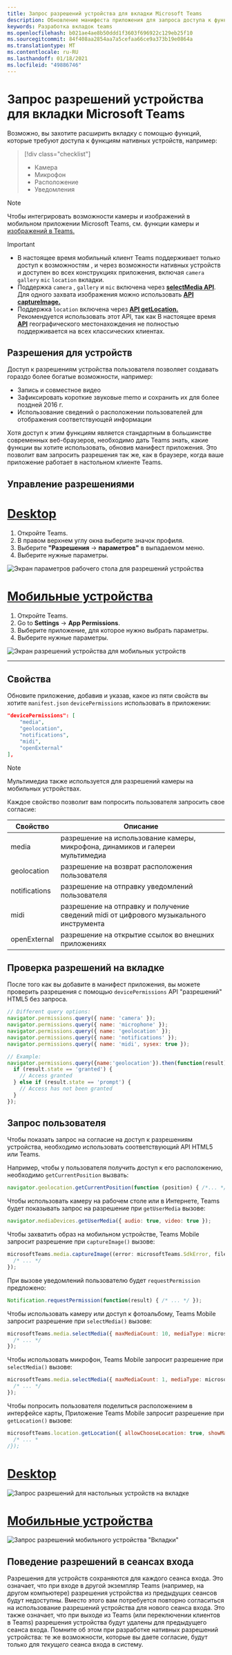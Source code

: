 ```yaml
---
title: Запрос разрешений устройства для вкладки Microsoft Teams
description: Обновление манифеста приложения для запроса доступа к функциям, которые обычно требуют согласия пользователя
keywords: Разработка вкладок teams
ms.openlocfilehash: b021ae4ae8b50ddd1f3603f696922c129eb25f10
ms.sourcegitcommit: 84f408aa2854aa7a5cefaa66ce9a373b19e0864a
ms.translationtype: MT
ms.contentlocale: ru-RU
ms.lasthandoff: 01/18/2021
ms.locfileid: "49886746"
---
```

# <a name="request-device-permissions-for-your-microsoft-teams-tab"></a>Запрос разрешений устройства для вкладки Microsoft Teams

Возможно, вы захотите расширить вкладку с помощью функций, которые требуют доступа к функциям нативных устройств, например:

> [!div class="checklist"]
>
> * Камера
> * Микрофон
> * Расположение
> * Уведомления

> [!NOTE]
> Чтобы интегрировать возможности камеры и изображений в мобильном приложении Microsoft Teams, см. функции камеры и [изображений в Teams.](../../concepts/device-capabilities/mobile-camera-image-permissions.md)

> [!IMPORTANT]
>
> * В настоящее время мобильный клиент Teams поддерживает только доступ к возможностям , и через возможности нативных устройств и доступен во всех конструкциях приложения, включая `camera` `gallery` `mic` `location` вкладки. </br>
> * Поддержка `camera` , `gallery` и `mic` включена через [**selectMedia API**](/javascript/api/@microsoft/teams-js/media?view=msteams-client-js-latest#selectMedia_MediaInputs___error__SdkError__attachments__Media_______void_&preserve-view=true). Для одного захвата изображения можно использовать [**API captureImage.**](/javascript/api/@microsoft/teams-js/microsoftteams?view=msteams-client-js-latest#captureimage--error--sdkerror--files--file-------void-&preserve-view=true)
> * Поддержка `location` включена через [**API getLocation.**](/javascript/api/@microsoft/teams-js/location?view=msteams-client-js-latest#getLocation_LocationProps___error__SdkError__location__Location_____void_&preserve-view=true) Рекомендуется использовать этот API, так как В настоящее время [**API**](../../resources/schema/manifest-schema.md#devicepermissions) географического местонахождения не полностью поддерживается на всех классических клиентах.

## <a name="device-permissions"></a>Разрешения для устройств

Доступ к разрешениям устройства пользователя позволяет создавать гораздо более богатые возможности, например:

* Запись и совместное видео
* Зафиксировать короткие звуковые memo и сохранить их для более поздней 2016 г.
* Использование сведений о расположении пользователей для отображения соответствующей информации

Хотя доступ к этим функциям является стандартным в большинстве современных веб-браузеров, необходимо дать Teams знать, какие функции вы хотите использовать, обновив манифест приложения. Это позволит вам запросить разрешения так же, как в браузере, когда ваше приложение работает в настольном клиенте Teams.

## <a name="manage-permissions"></a>Управление разрешениями

# <a name="desktop"></a>[Desktop](#tab/desktop)

1. Откройте Teams.
1. В правом верхнем углу окна выберите значок профиля.
1. Выберите **"Разрешения**  ->  **параметров"** в выпадаемом меню.
1. Выберите нужные параметры.

![Экран параметров рабочего стола для разрешений устройства](../../assets/images/tabs/device-permissions.png)

# <a name="mobile"></a>[Мобильные устройства](#tab/mobile)

1. Откройте Teams.
1. Go to **Settings**  ->  **App Permissions**.
1. Выберите приложение, для которое нужно выбрать параметры.
1. Выберите нужные параметры.

![Экран разрешений устройства для мобильных устройств](../../assets/images/tabs/MobilePermissions.png)

---

## <a name="properties"></a>Свойства

Обновите приложение, добавив и указав, какое из пяти свойств вы хотите `manifest.json` `devicePermissions` использовать в приложении:

``` json
"devicePermissions": [
    "media",
    "geolocation",
    "notifications",
    "midi",
    "openExternal"
],
```
> [!Note]
>
> Мультимедиа также используется для разрешений камеры на мобильных устройствах.

Каждое свойство позволит вам попросить пользователя запросить свое согласие:

| Свойство      | Описание   |
| --- | --- |
| media         | разрешение на использование камеры, микрофона, динамиков и галереи мультимедиа |
| geolocation   | разрешение на возврат расположения пользователя      |
| notifications | разрешение на отправку уведомлений пользователя      |
| midi          | разрешение на отправку и получение сведений midi от цифрового музыкального инструмента   |
| openExternal  | разрешение на открытие ссылок во внешних приложениях  |

## <a name="checking-permissions-from-your-tab"></a>Проверка разрешений на вкладке

После того как вы добавите в манифест приложения, вы можете проверить разрешения с помощью `devicePermissions` API "разрешений" HTML5 без запроса.

``` Javascript
// Different query options:
navigator.permissions.query({ name: 'camera' });
navigator.permissions.query({ name: 'microphone' });
navigator.permissions.query({ name: 'geolocation' });
navigator.permissions.query({ name: 'notifications' });
navigator.permissions.query({ name: 'midi', sysex: true });

// Example:
navigator.permissions.query({name:'geolocation'}).then(function(result) {
  if (result.state == 'granted') {
    // Access granted
  } else if (result.state == 'prompt') {
    // Access has not been granted
  }
});
```

## <a name="prompting-the-user"></a>Запрос пользователя

Чтобы показать запрос на согласие на доступ к разрешениям устройства, необходимо использовать соответствующий API HTML5 или Teams. 

Например, чтобы у пользователя получить доступ к его расположению, необходимо `getCurrentPosition` вызвать:

```Javascript
navigator.geolocation.getCurrentPosition(function (position) { /*... */ });
```

Чтобы использовать камеру на рабочем столе или в Интернете, Teams будет показывать запрос на разрешение при `getUserMedia` вызове:

```Javascript
navigator.mediaDevices.getUserMedia({ audio: true, video: true });
```

Чтобы захватить образ на мобильном устройстве, Teams Mobile запросит разрешение при `captureImage()` вызове:

```Javascript
microsoftTeams.media.captureImage((error: microsoftTeams.SdkError, files: microsoftTeams.media.File[]) => {
  /* ... */
});
```

При вызове уведомлений пользователю будет `requestPermission` предложено:

```Javascript
Notification.requestPermission(function(result) { /* ... */ });
```

Чтобы использовать камеру или доступ к фотоальбому, Teams Mobile запросит разрешение при `selectMedia()` вызове:

```JavaScript
microsoftTeams.media.selectMedia({ maxMediaCount: 10, mediaType: microsoftTeams.media.MediaType.Image }, (error: microsoftTeams.SdkError, attachments: microsoftTeams.media.Media[]) => {
  /* ... */
});
```

Чтобы использовать микрофон, Teams Mobile запросит разрешение при `selectMedia()` вызове:

```JavaScript 
microsoftTeams.media.selectMedia({ maxMediaCount: 1, mediaType: microsoftTeams.media.MediaType.Audio }, (error: microsoftTeams.SdkError, attachments: microsoftTeams.media.Media[]) => {
  /* ... */
});
```

Чтобы попросить пользователя поделиться расположением в интерфейсе карты, Приложение Teams Mobile запросит разрешение при `getLocation()` вызове:

```JavaScript 
microsoftTeams.location.getLocation({ allowChooseLocation: true, showMap: true }, (error: microsoftTeams.SdkError, location: microsoftTeams.location.Location) => {
  /* ... *
/});
```

# <a name="desktop"></a>[Desktop](#tab/desktop)

![Запрос разрешений для настольных устройств на вкладке](~/assets/images/tabs/device-permissions-prompt.png)

# <a name="mobile"></a>[Мобильные устройства](#tab/mobile)

![Запрос разрешений мобильного устройства "Вкладки"](../../assets/images/tabs/MobileLocationPermission.png)


## <a name="permission-behavior-across-login-sessions"></a>Поведение разрешений в сеансах входа

Разрешения для устройств сохраняются для каждого сеанса входа. Это означает, что при входе в другой экземпляр Teams (например, на другом компьютере) разрешения устройства из предыдущих сеансов будут недоступны. Вместо этого вам потребуется повторно согласиться на использование разрешений устройства для нового сеанса входа. Это также означает, что при выходе из Teams (или переключении клиентов в Teams) разрешения устройства будут удалены для предыдущего сеанса входа. Помните об этом при разработке нативных разрешений устройства: те же возможности, которые вы даете согласие, будут только для _текущего_ сеанса входа в систему.
